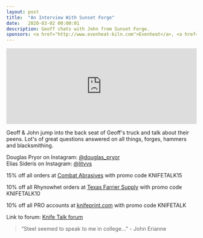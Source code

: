 ```yaml
---
layout: post
title:  "An Interview With Sunset Forge"
date:   2020-03-02 00:00:01
description: Geoff chats with John from Sunset Forge. 
sponsors: <a href="http://www.evenheat-kiln.com">Evenheat</a>, <a href="http://www.combatabrasives.com">Combat Abrasives</a>, <a href="https://www.indasa-abrasives.com">IndasaUSA</a>, <a href="http://www.knifeprint.com">Knifeprint</a>, <a href="http://www.texasfarriersupply.com">Texas Farrier Supply</a> and <a href="https://claryxmetalworks.com">Claryx Metalworks</a>.
---
```

                
<iframe height="200px" width="100%" frameborder="no" scrolling="no" seamless src="https://player.simplecast.com/1dc26c03-8bdf-414f-b078-fcc0dbd01d9a?dark=false"></iframe>

Geoff & John jump into the back seat of Geoff's truck and talk about their peens. Lot's of great questions answered on all things, forges, hammers and blacksmithing.
   
  

Douglas Pryor on Instagram: <a href="https://instagram.com/douglas_pryor">@douglas_pryor</a>  
Elias Sideris on Instagram: <a href="https://instagram.com/litvvs">@litvvs</a>  








      

            
  













  
15% off all orders at  <a href="http://www.combatabrasives.com">Combat Abrasives</a> with promo code KNIFETALK15

10% off all Rhynowhet orders at  <a href="http://www.texasfarriersupply.com">Texas Farrier Supply</a> with promo code KNIFETALK10  

10% off all PRO accounts at <a href="http://www.knifeprint.com">knifeprint.com</a> with promo code KNIFETALK
 

   
  

Link to forum: <a href="http://forum.knifetalk.net">Knife Talk forum</a>




 


<blockquote class="largeQuote">“Steel seemed to speak to me in college..." - John Erianne</blockquote>



